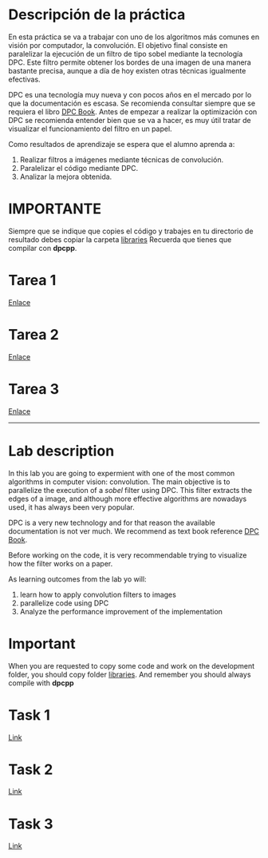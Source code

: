 # Descripción de la práctica
En esta práctica se va a trabajar con uno de los algoritmos más comunes en visión por computador, la convolución.
El objetivo final consiste en paralelizar la ejecución de un filtro de tipo sobel mediante la tecnología DPC. Este
filtro permite obtener los bordes de una imagen de una manera bastante precisa, aunque a día de hoy existen otras
técnicas igualmente efectivas.

DPC es una tecnología muy nueva y con pocos años en el mercado por lo que la documentación es escasa. Se recomienda
consultar siempre que se requiera el libro [DPC Book](https://link.springer.com/content/pdf/10.1007%2F978-1-4842-5574-2.pdf).
Antes de empezar a realizar la optimización con DPC se recomienda entender bien que se va a hacer, es muy útil tratar
de visualizar el funcionamiento del filtro en un papel.

Como resultados de aprendizaje se espera que el alumno aprenda a:
1. Realizar filtros a imágenes mediante técnicas de convolución.
2. Paralelizar el código mediante DPC.
3. Analizar la mejora obtenida.

# IMPORTANTE
Siempre que se indique que copies el código y trabajes en tu directorio de resultado debes copiar la carpeta [libraries](src/libraries)
Recuerda que tienes que compilar con **dpcpp**.

# Tarea 1
[Enlace](src/task1)

# Tarea 2
[Enlace](src/task2)

# Tarea 3
[Enlace](src/task3)

----

# Lab description
In this lab you are going to expermient with one of the most common algorithms in computer vision: convolution.
The main objective is to parallelize the execution of a *sobel* filter using DPC. This filter extracts the edges
of a image, and although more effective algorithms are nowadays used, it has always been very popular.

DPC is a very new technology and for that reason the available documentation is not ver much. We recommend as text
book reference [DPC Book](https://link.springer.com/content/pdf/10.1007%2F978-1-4842-5574-2.pdf). 

Before working on the code, it is very recommendable trying to visualize how the filter works on a paper. 

As learning outcomes from the lab yo will:
1. learn how to apply convolution filters to images
2. parallelize code using DPC
3. Analyze the performance improvement of the implementation

# Important
When you are requested to copy some code and work on the development folder, you should copy folder [libraries](src/libraries). And
remember you should always compile with **dpcpp**

# Task 1
[Link](src/task1)

# Task 2
[Link](src/task2)

# Task 3
[Link](src/task3)


